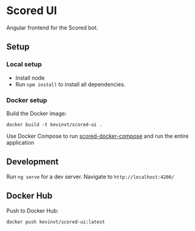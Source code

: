 # Scored UI

Angular frontend for the Scored bot.

## Setup

### Local setup

* Install node
* Run `npm install` to install all dependencies.

### Docker setup

Build the Docker image:
```
docker build -t kevinvt/scored-ui .
```
Use Docker Compose to run [scored-docker-compose](https://github.com/KevinVanthuyne/scored-docker-compose) and run the entire application

## Development

Run `ng serve` for a dev server. Navigate to `http://localhost:4200/`

## Docker Hub

Push to Docker Hub:
```
docker push kevinvt/scored-ui:latest
```

